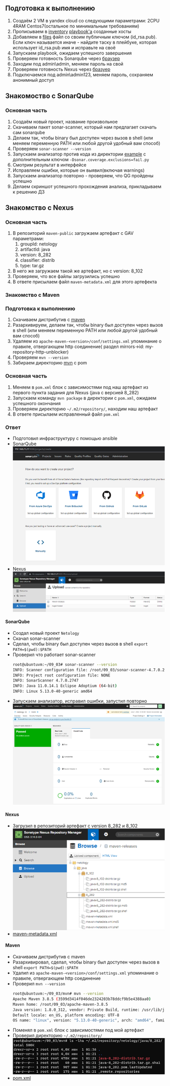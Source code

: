 ## Подготовка к выполнению

1. Создаём 2 VM в yandex cloud со следующими параметрами: 2CPU 4RAM Centos7(остальное по минимальным требованиям)
2. Прописываем в [inventory](09-ci-03-cicd/source/infrastructure/inventory/cicd/hosts.yml) [playbook'a](09-ci-03-cicd/source/infrastructure/site.yml) созданные хосты
3. Добавляем в [files](09-ci-03-cicd/source/infrastructure/files/) файл со своим публичным ключом (id_rsa.pub). Если ключ называется иначе - найдите таску в плейбуке, которая использует id_rsa.pub имя и исправьте на своё
4. Запускаем playbook, ожидаем успешного завершения
5. Проверяем готовность Sonarqube через [браузер](http://localhost:9000)
6. Заходим под admin\admin, меняем пароль на свой
7.  Проверяем готовность Nexus через [бразуер](http://localhost:8081)
8. Подключаемся под admin\admin123, меняем пароль, сохраняем анонимный доступ

## Знакомоство с SonarQube

### Основная часть

1. Создаём новый проект, название произвольное
2. Скачиваем пакет sonar-scanner, который нам предлагает скачать сам sonarqube
3. Делаем так, чтобы binary был доступен через вызов в shell (или меняем переменную PATH или любой другой удобный вам способ)
4. Проверяем `sonar-scanner --version`
5. Запускаем анализатор против кода из директории [example](09-ci-03-cicd/source/example) с дополнительным ключом `-Dsonar.coverage.exclusions=fail.py`
6. Смотрим результат в интерфейсе
7. Исправляем ошибки, которые он выявил(включая warnings)
8. Запускаем анализатор повторно - проверяем, что QG пройдены успешно
9. Делаем скриншот успешного прохождения анализа, прикладываем к решению ДЗ

## Знакомство с Nexus

### Основная часть

1. В репозиторий `maven-public` загружаем артефакт с GAV параметрами:
   1. groupId: netology
   2. artifactId: java
   3. version: 8_282
   4. classifier: distrib
   5. type: tar.gz
2. В него же загружаем такой же артефакт, но с version: 8_102
3. Проверяем, что все файлы загрузились успешно
4. В ответе присылаем файл `maven-metadata.xml` для этого артефекта

### Знакомство с Maven

### Подготовка к выполнению

1. Скачиваем дистрибутив с [maven](https://maven.apache.org/download.cgi)
2. Разархивируем, делаем так, чтобы binary был доступен через вызов в shell (или меняем переменную PATH или любой другой удобный вам способ)
3. Удаляем из `apache-maven-<version>/conf/settings.xml` упоминание о правиле, отвергающем http соединение( раздел mirrors->id: my-repository-http-unblocker)
4. Проверяем `mvn --version`
5. Забираем директорию [mvn](09-ci-03-cicd/source/mvn) с pom

### Основная часть

1. Меняем в `pom.xml` блок с зависимостями под наш артефакт из первого пункта задания для Nexus (java с версией 8_282)
2. Запускаем команду `mvn package` в директории с `pom.xml`, ожидаем успешного окончания
3. Проверяем директорию `~/.m2/repository/`, находим наш артефакт
4. В ответе присылаем исправленный файл `pom.xml`

### Ответ

- Подготовил инфраструктуру с помощью ansible
- SonarQube
   ![img.png](09-ci-03-cicd/img/img.png)
- Nexus
   ![img_1.png](09-ci-03-cicd/img/img_1.png)

#### SonarQube

- Создал новый проект `Netology`
- Скачал sonar-scanner
- Сделал, чтобы binary был доступен через вызов в shell `export PATH=$(pwd):$PATH`
- Проверил что работает sonar-scanner
   ```bash
   root@ubuntuvm:~/09_03# sonar-scanner --version
   INFO: Scanner configuration file: /root/09_03/sonar-scanner-4.7.0.2747-linux/conf/sonar-scanner.properties
   INFO: Project root configuration file: NONE
   INFO: SonarScanner 4.7.0.2747
   INFO: Java 11.0.14.1 Eclipse Adoptium (64-bit)
   INFO: Linux 5.13.0-40-generic amd64
   ```
- Запускаем анализатор, исправил ошибки, запустил повторно
   ![img_2.png](09-ci-03-cicd/img/img_2.png)

#### Nexus

- Загрузил в репозиторий артефакт с version 8_282 и 8_102
   ![img_3.png](09-ci-03-cicd/img/img_3.png)
- [maven-metadata.xml](09-ci-03-cicd/maven-metadata.xml)

#### Maven

- Скачиваем дистрибутив с maven
- Разархивировал, сделал, чтобы binary был доступен через вызов в shell `export PATH=$(pwd):$PATH`
- Удалил из `apache-maven-<version>/conf/settings.xml` упоминание о правиле, отвергающем http соединение
- Проверил `mvn --version`  
   ```bash
   root@ubuntuvm:~/09_03/mvn# mvn --version
   Apache Maven 3.8.5 (3599d3414f046de2324203b78ddcf9b5e4388aa0)
   Maven home: /root/09_03/apache-maven-3.8.5
   Java version: 1.8.0_312, vendor: Private Build, runtime: /usr/lib/jvm/java-8-openjdk-amd64/jre
   Default locale: en_US, platform encoding: UTF-8
   OS name: "linux", version: "5.13.0-40-generic", arch: "amd64", family: "unix"
   ```
- Поменял в `pom.xml` блок с зависимостями под мой артефакт
- Проверил директорию `~/.m2/repository/`  
   ![img_4.png](09-ci-03-cicd/img/img_4.png)
- [pom.xml](09-ci-03-cicd/pom.xml)